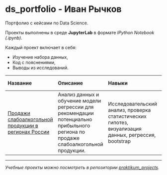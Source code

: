 # ds_portfolio - Иван Рычков
Портфолио с кейсами по Data Science.

Проекты выполнены в среде **JupyterLab** в формате *IPython Notebook (.ipynb)*.

Каждый проект включает в себя:
- Изучение набора данных,
- Код с пояснениями,
- Выводы из исследований.

|Название|Описание|Навыки|Используемые библиотеки| 
|:-------|:-------|:-----|:----------------------|
| [Продажи слабоалкогольной продукции в регионах России](https://github.com/IvanRychkov/ds_portfolio/tree/main/Анализ%20регионов%20для%20продажи%20слабоалкогольный%20продукции) | Анализ данных и обучение модели регрессии для рекомендации потенциально прибыльного региона по продаже слабоалкогольной продукции. | Исследовательский анализ, проверка статистических гипотез, визуализация данных, регрессия, bootstrap | *pandas, NumPy, Matplotlib, Seaborn, scikit-learn, SciPy, CatBoost, LightGBM, XGBoost, [toads](https://github.com/IvanRychkov/toads)* |

---
*Учебные проекты можно посмотреть в репозитории [praktikum_projects](https://github.com/IvanRychkov/praktikum_projects).*